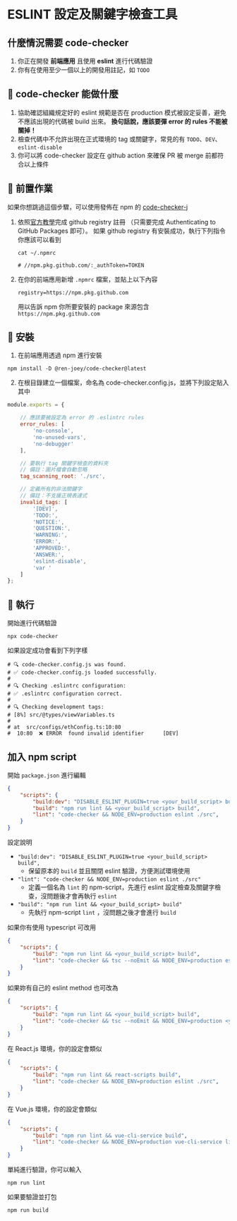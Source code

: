 # ESLINT 設定及關鍵字檢查工具

## 什麼情況需要 code-checker
1. 你正在開發 **前端應用** 且使用 **eslint** 進行代碼驗證
2. 你有在使用至少一個以上的開發用註記，如 `TODO`

## 🍕 code-checker 能做什麼
1. 協助確認組織規定好的 eslint 規範是否在 production 模式被設定妥善，避免不應該出現的代碼被 build 出來。 **換句話說，應該要彈 error 的 rules 不能被關掉！**
1. 檢查代碼中不允許出現在正式環境的 tag 或關鍵字，常見的有 `TODO`、`DEV`、`eslint-disable`
1. 你可以將 code-checker 設定在 github action 來確保 PR 被 merge 前都符合以上條件

## 🔰 前置作業
如果你想跳過這個步驟，可以使用發佈在 npm 的 [code-checker-j](https://www.npmjs.com/package/code-checker-j)
1. 依照[官方教學](https://docs.github.com/en/packages/working-with-a-github-packages-registry/working-with-the-npm-registry#authenticating-to-github-packages)完成 github registry 註冊 （只需要完成 Authenticating to GitHub Packages 即可）。
    如果 github registry 有安裝成功，執行下列指令你應該可以看到
    ```shell
    cat ~/.npmrc

    # //npm.pkg.github.com/:_authToken=TOKEN
    ```
2. 在你的前端應用新增 `.npmrc` 檔案，並貼上以下內容
    ```
    registry=https://npm.pkg.github.com
    ```
    用以告訴 npm 你所要安裝的 package 來源包含 `https://npm.pkg.github.com`

## 🚀 安裝
1. 在前端應用透過 npm 進行安裝
```shell
npm install -D @ren-joey/code-checker@latest
```
2. 在根目錄建立一個檔案，命名為 code-checker.config.js，並將下列設定貼入其中
```js
module.exports = {

    // 應該要被設定為 error 的 .eslintrc rules
    error_rules: [
        'no-console',
        'no-unused-vars',
        'no-debugger'
    ],

    // 要執行 tag 關鍵字檢查的資料夾
    // 備註：圖片檔會自動忽略
    tag_scanning_root: './src',

    // 定義所有的非法關鍵字
    // 備註：不支援正規表達式
    invalid_tags: [
        '[DEV]',
        'TODO:',
        'NOTICE:',
        'QUESTION:',
        'WARNING:',
        'ERROR:',
        'APPROVED:',
        'ANSWER:',
        'eslint-disable',
        'var '
    ]
};
```

## 🚩 執行
開始進行代碼驗證
```shell
npx code-checker
```
如果設定成功會看到下列字樣
```shell
# 🔍 code-checker.config.js was found.
# ✅ code-checker.config.js loaded successfully.
#
# 🔍 Checking .eslintrc configuration:
# ✅ .eslintrc configuration correct.
#
# 🔍 Checking development tags:
# [8%] src/@types/viewVariables.ts
#
# at  src/configs/ethConfig.ts:10:80
#  10:80  ❌ ERROR  found invalid identifier      [DEV]
```

## 加入 npm script
開始 `package.json` 進行編輯
```json
{
    "scripts": {
        "build:dev": "DISABLE_ESLINT_PLUGIN=true <your_build_script> build",
        "build": "npm run lint && <your_build_script> build",
        "lint": "code-checker && NODE_ENV=production eslint ./src",
    }
}
```
設定說明
- `"build:dev": "DISABLE_ESLINT_PLUGIN=true <your_build_script> build",`
    - 保留原本的 `build` 並且關閉 eslint 驗證，方便測試環境使用
- `"lint": "code-checker && NODE_ENV=production eslint ./src"`
    - 定義一個名為 `lint` 的 npm-script，先進行 eslint 設定檢查及關鍵字檢查，沒問題後才會再執行 `eslint`
- `"build": "npm run lint && <your_build_script> build"`
    - 先執行 npm-script `lint` ，沒問題之後才會進行 `build`

如果你有使用 typescript 可改用
```json
{
    "scripts": {
        "build": "npm run lint && <your_build_script> build",
        "lint": "code-checker && tsc --noEmit && NODE_ENV=production eslint ./src",
    }
}
```
如果妳有自己的 eslint method 也可改為
```json
{
    "scripts": {
        "build": "npm run lint && <your_build_script> build",
        "lint": "code-checker && tsc --noEmit && NODE_ENV=production <your_lint_script>",
    }
}
```
在 React.js 環境，你的設定會類似
```json
{
    "scripts": {
        "build": "npm run lint && react-scripts build",
        "lint": "code-checker && NODE_ENV=production eslint ./src",
    }
}
```
在 Vue.js 環境，你的設定會類似
```json
{
    "scripts": {
        "build": "npm run lint && vue-cli-service build",
        "lint": "code-checker && NODE_ENV=production vue-cli-service lint"
    }
}
```
單純進行驗證，你可以輸入
```shell
npm run lint
```
如果要驗證並打包
```shell
npm run build
```
